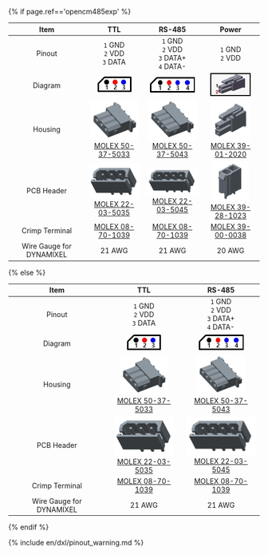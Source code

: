 
{% if page.ref=='opencm485exp' %}

|           Item           |                                TTL                                 |                               RS-485                               |                               Power                                |
|:------------------------:|:------------------------------------------------------------------:|:------------------------------------------------------------------:|:------------------------------------------------------------------:|
|          Pinout          |                   `1` GND<br>`2` VDD<br>`3` DATA                   |            `1` GND<br>`2` VDD<br>`3` DATA+<br>`4` DATA-            |                        `1` GND<br> `2` VDD                         |
|         Diagram          |         ![](/assets/images/dxl/molex_22035035_diagram.png)         |         ![](/assets/images/dxl/molex_22035045_diagram.png)         |         ![](/assets/images/dxl/molex_39281023_diagram.png)         |
|         Housing          | ![](/assets/images/dxl/molex_50375033.png)<br />[MOLEX 50-37-5033] | ![](/assets/images/dxl/molex_50375043.png)<br />[MOLEX 50-37-5043] | ![](/assets/images/dxl/molex_39012020.png)<br />[MOLEX 39-01-2020] |
|        PCB Header        | ![](/assets/images/dxl/molex_22035035.png)<br />[MOLEX 22-03-5035] | ![](/assets/images/dxl/molex_22035045.png)<br />[MOLEX 22-03-5045] | ![](/assets/images/dxl/molex_39281023.png)<br />[MOLEX 39-28-1023] |
|      Crimp Terminal      |                         [MOLEX 08-70-1039]                         |                         [MOLEX 08-70-1039]                         |                         [MOLEX 39-00-0038]                         |
| Wire Gauge for DYNAMIXEL |                               21 AWG                               |                               21 AWG                               |                               20 AWG                               |

{% else %}

|           Item           |                                TTL                                 |                               RS-485                               |
|:------------------------:|:------------------------------------------------------------------:|:------------------------------------------------------------------:|
|          Pinout          |                   `1` GND<br>`2` VDD<br>`3` DATA                   |            `1` GND<br>`2` VDD<br>`3` DATA+<br>`4` DATA-            |
|         Diagram          |         ![](/assets/images/dxl/molex_22035035_diagram.png)         |         ![](/assets/images/dxl/molex_22035045_diagram.png)         |
|         Housing          | ![](/assets/images/dxl/molex_50375033.png)<br />[MOLEX 50-37-5033] | ![](/assets/images/dxl/molex_50375043.png)<br />[MOLEX 50-37-5043] |
|        PCB Header        | ![](/assets/images/dxl/molex_22035035.png)<br />[MOLEX 22-03-5035] | ![](/assets/images/dxl/molex_22035045.png)<br />[MOLEX 22-03-5045] |
|      Crimp Terminal      |                         [MOLEX 08-70-1039]                         |                         [MOLEX 08-70-1039]                         |
| Wire Gauge for DYNAMIXEL |                               21 AWG                               |                               21 AWG                               |

{% endif %}

{% include en/dxl/pinout_warning.md %}

[MOLEX 50-37-5033]: http://www.molex.com/molex/products/datasheet.jsp?part=active/0050375033_CRIMP_HOUSINGS.xml
[MOLEX 22-03-5035]: http://www.molex.com/molex/products/datasheet.jsp?part=active/0022035035_PCB_HEADERS.xml
[MOLEX 50-37-5043]: http://www.molex.com/molex/products/datasheet.jsp?part=active/0050375043_CRIMP_HOUSINGS.xml
[MOLEX 22-03-5045]: http://www.molex.com/molex/products/datasheet.jsp?part=active/0022035045_PCB_HEADERS.xml
[MOLEX 08-70-1039]: http://www.molex.com/molex/products/datasheet.jsp?part=active/0008701039_CRIMP_TERMINALS.xml
[MOLEX 39-01-2020]: http://www.molex.com/molex/products/datasheet.jsp?part=active/0039012020_CRIMP_HOUSINGS.xml
[MOLEX 39-28-1023]: http://www.molex.com/molex/products/datasheet.jsp?part=active/0039281023_PCB_HEADERS.xml
[MOLEX 39-00-0038]: http://www.molex.com/molex/products/datasheet.jsp?part=active/0039000038_CRIMP_TERMINALS.xml
